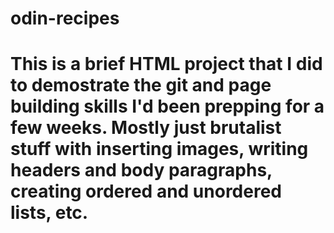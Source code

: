 # odin-recipes

# This is a brief HTML project that I did to demostrate the git and page building skills I'd been prepping for a few weeks. Mostly just brutalist stuff with inserting images, writing headers and body paragraphs, creating ordered and unordered lists, etc. 
